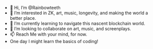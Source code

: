 - 👋 Hi, I’m @Rainbowteeth
- 👀 I’m interested in ZK, art, music, longevity, and making the world a better place.
- 🌱 I’m currently learning to navigate this nascent blockchain world. 
- 💞️ I’m looking to collaborate on art, music, and screenplays. 
- 📫 Reach Me with your mind, for now.
- One day I might learn the basics of coding!

<!---
Rainbowteeth/Rainbowteeth is a ✨ special ✨ repository because its `README.md` (this file) appears on your GitHub profile.
You can click the Preview link to take a look at your changes.
--->
